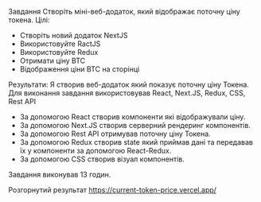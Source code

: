 Завдання
Створіть міні-веб-додаток, який відображає поточну ціну токена.
Цілі:
- Створіть новий додаток NextJS
- Використовуйте RactJS
- Використовуйте Redux
- Отримати ціну BTC
- Відображення ціни BTC на сторінці

Результати:
Я створив веб-додаток який показує поточну ціну Токена. Для виконання завдання використовував React, Next.JS, Redux, CSS, Rest API

- За допомогою React створив компоненти які відображували ціну.
- За допомогою Next.JS створив серверний рендеринг компонентів.
- За допомогою Rest API отримував поточну ціну  Токена.
- За допомогою Redux створив state який приймав дані та передавав їх у компоненти за допомогою React-Redux.
- За допомогою CSS створив візуал компонентів.

Завдання виконував 13 годин.

Розгорнутий результат https://current-token-price.vercel.app/
